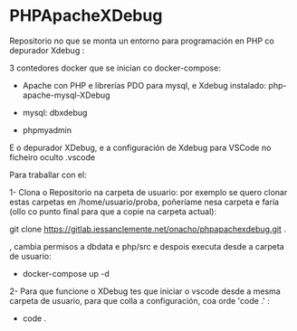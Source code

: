 # PHPApacheXDebug

Repositorio no que se monta un entorno para programación en PHP co depurador Xdebug
:

3 contedores docker que se inician co docker-compose:

- Apache con PHP e librerías PDO para mysql, e Xdebug instalado: php-apache-mysql-XDebug

- mysql: dbxdebug

- phpmyadmin

E o depurador XDebug, e a configuración de Xdebug para VSCode no ficheiro oculto .vscode

Para traballar con el: 

1- Clona o Repositorio na carpeta de usuario: por exemplo se quero clonar estas carpetas en /home/usuario/proba, poñeríame nesa carpeta e faría (ollo co punto final para que a copie na carpeta actual):

git clone https://gitlab.iessanclemente.net/onacho/phpapachexdebug.git .

, cambia permisos a dbdata e php/src e despois executa desde a carpeta de usuario:

- docker-compose up -d 

2- Para que funcione o XDebug tes que iniciar o vscode desde a mesma carpeta de usuario, para que colla a configuración, coa orde 'code .' :

- code .

